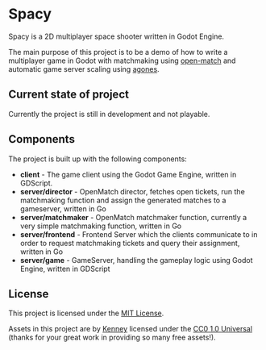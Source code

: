 # Spacy

Spacy is a 2D multiplayer space shooter written in Godot Engine.

The main purpose of this project is to be a demo of how to write a multiplayer
game in Godot with matchmaking using [open-match](https://open-match.dev/) and automatic
game server scaling using [agones](https://agones.dev/).

## Current state of project
Currently the project is still in development and not playable.

## Components
The project is built up with the following components:
- **client** - The game client using the Godot Game Engine, written in GDScript.
- **server/director** - OpenMatch director, fetches open tickets, run the matchmaking function and assign the generated matches to a gameserver, written in Go
- **server/matchmaker** - OpenMatch matchmaker function, currently a very simple matchmaking function, written in Go
- **server/frontend** - Frontend Server which the clients communicate to in order to request matchmaking tickets and query their assignment, written in Go
- **server/game** - GameServer, handling the gameplay logic using Godot Engine, written in GDScript

## License
This project is licensed under the [MIT License](LICENSE.md).

Assets in this project are by [Kenney](https://kenney.nl) licensed under the [CC0 1.0 Universal](https://creativecommons.org/publicdomain/zero/1.0/) (thanks for your great work in providing so many free assets!).